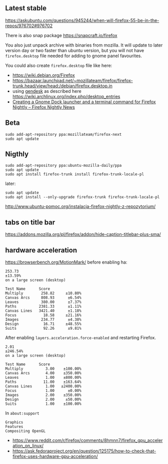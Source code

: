 ## Latest stable

https://askubuntu.com/questions/945244/when-will-firefox-55-be-in-the-repos/976702#976702

There is also snap package https://snapcraft.io/firefox

You also just unpack archive with binaries from mozilla. It will update to later version day or two faster than ubuntu version, but you will not have `firefox.desktop` file needed for adding to gnome panel favourites.

You could also create `firefox.desktop` file like here:
- https://wiki.debian.org/Firefox
- https://bazaar.launchpad.net/~mozillateam/firefox/firefox-trunk.head/view/head:/debian/firefox.desktop.in
- using [gendesk](https://github.com/xyproto/gendesk) as described here https://wiki.archlinux.org/index.php/desktop_entries
- [Creating a Gnome Dock launcher and a terminal command for Firefox Nightly – Firefox Nightly News](https://blog.nightly.mozilla.org/2018/01/22/335/)

## Beta

```shell
sudo add-apt-repository ppa:mozillateam/firefox-next
sudo apt update
```

## Nigthly

```shell
sudo add-apt-repository ppa:ubuntu-mozilla-daily/ppa
sudo apt update
sudo apt install firefox-trunk install firefox-trunk-locale-pl
```

later:

```
sudo apt update
sudo apt install --only-upgrade firefox-trunk firefox-trunk-locale-pl
```

http://www.ubuntu-pomoc.org/instalacja-firefox-nightly-z-repozytorium/

## tabs on title bar

https://addons.mozilla.org/pl/firefox/addon/hide-caption-titlebar-plus-sma/

## hardware acceleration

https://browserbench.org/MotionMark/ before enabling ha:

```
253.73
±13.59%
on a large screen (desktop)

Test Name      Score
Multiply        258.82     ±10.80%
Canvas Arcs     808.93      ±6.54%
Leaves          380.00      ±7.37%
Paths          2381.33      ±1.11%
Canvas Lines   3421.40      ±1.18%
Focus            18.58     ±21.16%
Images          234.77      ±4.38%
Design           16.71     ±48.55%
Suits            92.26      ±9.81%
```

After enabling `layers.acceleration.force-enabled` and restarting Firefox.

```
2.01
±246.54%
on a large screen (desktop)

Test Name      Score               
Multiply          3.00    ±100.00% 
Canvas Arcs       4.00    ±350.00% 
Leaves            1.00    ±800.00% 
Paths            11.00    ±163.64% 
Canvas Lines      1.00   ±2400.00% 
Focus             1.00      ±0.00% 
Images            2.00    ±350.00% 
Design            2.00     ±50.00% 
Suits             1.00    ±100.00% 
```

In `about:support`

```
Graphics
Features
Compositing	OpenGL
```

- https://www.reddit.com/r/firefox/comments/8hmnn7/firefox_gpu_acceleration_on_linux/
- https://ask.fedoraproject.org/en/question/125175/how-to-check-that-firefox-uses-hardware-gpu-acceleration/
